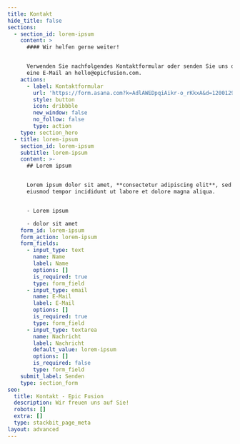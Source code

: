 ```yaml
---
title: Kontakt
hide_title: false
sections:
  - section_id: lorem-ipsum
    content: >
      #### Wir helfen gerne weiter!


      Verwenden Sie nachfolgendes Kontaktformular oder senden Sie uns direkt
      eine E-Mail an hello@epicfusion.com.
    actions:
      - label: Kontaktformular
        url: 'https://form.asana.com?k=AdlAWEDpqiAikr-o_rKkxA&d=1200129872637977'
        style: button
        icon: dribbble
        new_window: false
        no_follow: false
        type: action
    type: section_hero
  - title: lorem-ipsum
    section_id: lorem-ipsum
    subtitle: lorem-ipsum
    content: >-
      ## Lorem ipsum


      Lorem ipsum dolor sit amet, **consectetur adipiscing elit**, sed do
      eiusmod tempor incididunt ut labore et dolore magna aliqua.


      - Lorem ipsum

      - dolor sit amet
    form_id: lorem-ipsum
    form_action: lorem-ipsum
    form_fields:
      - input_type: text
        name: Name
        label: Name
        options: []
        is_required: true
        type: form_field
      - input_type: email
        name: E-Mail
        label: E-Mail
        options: []
        is_required: true
        type: form_field
      - input_type: textarea
        name: Nachricht
        label: Nachricht
        default_value: lorem-ipsum
        options: []
        is_required: false
        type: form_field
    submit_label: Senden
    type: section_form
seo:
  title: Kontakt - Epic Fusion
  description: Wir freuen uns auf Sie!
  robots: []
  extra: []
  type: stackbit_page_meta
layout: advanced
---
```

